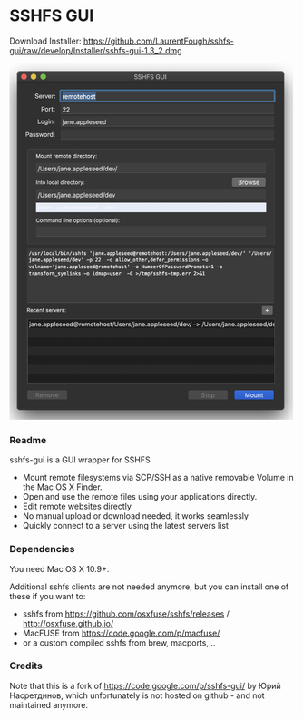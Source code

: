 SSHFS GUI
=========

Download Installer: https://github.com/LaurentFough/sshfs-gui/raw/develop/Installer/sshfs-gui-1.3_2.dmg

<img src="https://raw.githubusercontent.com/LaurentFough/sshfs-gui/develop/screenshot-1.3_2.png" width="500">

### Readme

sshfs-gui is a GUI wrapper for SSHFS

- Mount remote filesystems via SCP/SSH as a native removable Volume in the Mac OS X Finder.
- Open and use the remote files using your applications directly. 
- Edit remote websites directly
- No manual upload or download needed, it works seamlessly 
- Quickly connect to a server using the latest servers list

### Dependencies

You need Mac OS X 10.9+.

Additional sshfs clients are not needed anymore, but you can install one of these if you want to:

  - sshfs from https://github.com/osxfuse/sshfs/releases / http://osxfuse.github.io/
  - MacFUSE from https://code.google.com/p/macfuse/
  - or a custom compiled sshfs from brew, macports, ..

### Credits 

Note that this is a fork of https://code.google.com/p/sshfs-gui/ by Юрий Насретдинов, which unfortunately is not hosted on github - and not maintained anymore.
